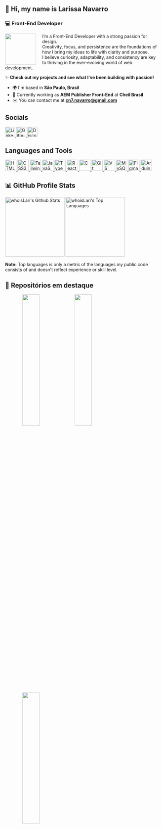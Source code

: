 ## 👋 Hi, my name is Larissa Navarro  
### 💻 Front-End Developer
<img src="https://media.giphy.com/media/OumCa12QC9CIvBe2c1/giphy.gif" width="100" align="left" style="margin-right:20px;"/>

<p>
I’m a Front-End Developer with a strong passion for design.<br>
Creativity, focus, and persistence are the foundations of how I bring my ideas to life with clarity and purpose.<br>
I believe curiosity, adaptability, and consistency are key to thriving in the ever-evolving world of web development.
</p>

✨ **Check out my projects and see what I’ve been building with passion!**

- 🌍 I'm based in **São Paulo, Brasil** 
- 💼 Currently working as **AEM Publisher Front-End** at **Cheil Brasil**
- ✉️ You can contact me at **cn7.navarro@gmail.com**

<h2 align="left">Socials</h2>

<p align="left">
  <a href="https://www.linkedin.com/in/larissa-navarrocrn" target="_blank" rel="noreferrer">
    <picture>
      <source media="(prefers-color-scheme: dark)" srcset="https://raw.githubusercontent.com/danielcranney/readme-generator/main/public/icons/socials/linkedin-dark.svg" />
      <source media="(prefers-color-scheme: light)" srcset="https://raw.githubusercontent.com/danielcranney/readme-generator/main/public/icons/socials/linkedin.svg" />
      <img src="https://raw.githubusercontent.com/danielcranney/readme-generator/main/public/icons/socials/linkedin.svg" width="32" height="32" alt="LinkedIn" title="LinkedIn" />
    </picture>
  </a>
  <a href="https://www.github.com/whoisLari" target="_blank" rel="noreferrer">
    <picture>
      <source media="(prefers-color-scheme: dark)" srcset="https://raw.githubusercontent.com/danielcranney/readme-generator/main/public/icons/socials/github-dark.svg" />
      <source media="(prefers-color-scheme: light)" srcset="https://raw.githubusercontent.com/danielcranney/readme-generator/main/public/icons/socials/github.svg" />
      <img src="https://raw.githubusercontent.com/danielcranney/readme-generator/main/public/icons/socials/github.svg" width="32" height="32" alt="Github" title="Github" />
    </picture>
  </a>
  <a href="https://discord.com/users/navarrocrn" target="_blank" rel="noreferrer">
    <picture>
      <source media="(prefers-color-scheme: dark)" srcset="https://raw.githubusercontent.com/danielcranney/readme-generator/main/public/icons/socials/discord-dark.svg" />
      <source media="(prefers-color-scheme: light)" srcset="https://raw.githubusercontent.com/danielcranney/readme-generator/main/public/icons/socials/discord.svg" />
      <img src="https://raw.githubusercontent.com/danielcranney/readme-generator/main/public/icons/socials/discord.svg" width="32" height="32" alt="Discord" title="Discord" />
    </picture>
  </a>
</p>

<h2 align="left">Languages and Tools</h2>

<p align="left"> 
  <a href="https://developer.mozilla.org/en-US/docs/Glossary/HTML5" target="_blank" rel="noreferrer">
    <img src="https://raw.githubusercontent.com/danielcranney/readme-generator/main/public/icons/skills/html5-colored.svg" alt="HTML5" title="HTML5" width="36" height="36" />
  </a>
  <a href="https://www.w3.org/TR/CSS/#css" target="_blank" rel="noreferrer">
    <img src="https://raw.githubusercontent.com/danielcranney/readme-generator/main/public/icons/skills/css3-colored.svg" alt="CSS3" title="CSS3" width="36" height="36" />
  </a>
  <a href="https://tailwindcss.com/" target="_blank" rel="noreferrer">
    <img src="https://raw.githubusercontent.com/danielcranney/readme-generator/main/public/icons/skills/tailwindcss-colored.svg" alt="TailwindCSS" title="TailwindCSS" width="36" height="36" />
  </a>
  <a href="https://developer.mozilla.org/en-US/docs/Web/JavaScript" target="_blank" rel="noreferrer">
    <img src="https://raw.githubusercontent.com/danielcranney/readme-generator/main/public/icons/skills/javascript-colored.svg" alt="JavaScript" title="JavaScript" width="36" height="36" />
  </a>
  <a href="https://www.typescriptlang.org/" target="_blank" rel="noreferrer">
    <img src="https://raw.githubusercontent.com/danielcranney/readme-generator/main/public/icons/skills/typescript-colored.svg" alt="TypeScript" title="TypeScript" width="36" height="36" />
  </a>
  <a href="https://reactjs.org/" target="_blank" rel="noreferrer">
    <img src="https://raw.githubusercontent.com/danielcranney/readme-generator/main/public/icons/skills/react-colored.svg" alt="React" title="React" width="36" height="36" />
  </a>
  <a href="https://docs.microsoft.com/en-us/cpp/?view=msvc-170" target="_blank" rel="noreferrer">
    <img src="https://raw.githubusercontent.com/danielcranney/readme-generator/main/public/icons/skills/c-colored.svg" alt="C" title="C" width="36" height="36" />
  </a>
  <a href="https://git-scm.com/" target="_blank" rel="noreferrer">
    <img src="https://raw.githubusercontent.com/danielcranney/readme-generator/main/public/icons/skills/git-colored.svg" alt="Git" title="Git" width="36" height="36" />
  </a>
  <a href="https://code.visualstudio.com/" target="_blank" rel="noreferrer">
    <img src="https://raw.githubusercontent.com/danielcranney/readme-generator/main/public/icons/skills/visualstudiocode-colored.svg" alt="VS Code" title="VS Code" width="36" height="36" />
  </a>
  <a href="https://www.mysql.com/" target="_blank" rel="noreferrer">
    <img src="https://raw.githubusercontent.com/danielcranney/readme-generator/main/public/icons/skills/mysql-colored.svg" alt="MySQL" title="MySQL" width="36" height="36" />
  </a>
  <a href="https://www.figma.com/" target="_blank" rel="noreferrer">
    <img src="https://raw.githubusercontent.com/danielcranney/readme-generator/main/public/icons/skills/figma-colored.svg" alt="Figma" title="Figma" width="36" height="36" />
  </a>
  <a href="https://store.arduino.cc/" target="_blank" rel="noreferrer">
    <img src="https://raw.githubusercontent.com/danielcranney/readme-generator/main/public/icons/skills/arduino-colored.svg" alt="Arduino" title="Arduino" width="36" height="36" />
  </a>
</p>

<h2 align="left">📊 GitHub Profile Stats</h2>

<!-- https://github.com/anuraghazra/github-readme-stats -->

<a href="https://github.com/anuraghazra/github-readme-stats">
  <img 
    alt="whoisLari's Github Stats" 
    src="https://denvercoder1-github-readme-stats.vercel.app/api/?username=whoisLari&show_icons=true&include_all_commits=true&count_private=true&title_color=ec4899&text_color=ffffff&icon_color=a855f7&bg_color=312e81&hide_border=true&locale=en" 
    height="192px"
  />
</a>
<a href="https://github.com/anuraghazra/github-readme-stats">
  <img 
    alt="whoisLari's Top Languages" 
    src="https://denvercoder1-github-readme-stats.vercel.app/api/top-langs/?username=whoisLari&langs_count=8&layout=compact&title_color=ec4899&text_color=ffffff&icon_color=a855f7&bg_color=312e81&hide_border=true&hide=Jupyter%20Notebook,Roff&locale=en" 
    height="192px"
  />
</a>

<br/>

<b>Note:</b> Top languages is only a metric of the languages my public code consists of and doesn't reflect experience or skill level.


<h2 align="left">📌 Repositórios em destaque</h2>

<div align="center">

  <a href="https://github.com/whoisLari/nwl-connect-react">
    <img align="left" width="33%" src="https://github-readme-stats.vercel.app/api/pin/?username=whoisLari&repo=nwl-connect-react&title_color=ec4899&text_color=ffffff&icon_color=a855f7&bg_color=312e81&hide_border=true&locale=en" />
  </a>

  <a href="https://github.com/whoisLari/nlw-rocketseat">
    <img align="left" width="33%" src="https://github-readme-stats.vercel.app/api/pin/?username=whoisLari&repo=nlw-rocketseat&title_color=ec4899&text_color=ffffff&icon_color=a855f7&bg_color=312e81&hide_border=true&locale=en" />
  </a>
  <a href="https://github.com/whoisLari/bikcraft">
    <img align="left" width="33%" src="https://github-readme-stats.vercel.app/api/pin/?username=whoisLari&repo=bikcraft&title_color=ec4899&text_color=ffffff&icon_color=a855f7&bg_color=312e81&hide_border=true&locale=en" />
  </a>

</div>

<br clear="left"/>

